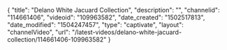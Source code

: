 {
    "title": "Delano White Jacuard Collection",
    "description": "",
    "channelid": "114661406",
    "videoid": "109963582",
    "date_created": "1502517813",
    "date_modified": "1504247457",
    "type": "captivate",
    "layout": "channelVideo",
    "url": "\/latest-videos\/delano-white-jacuard-collection\/114661406-109963582"
}